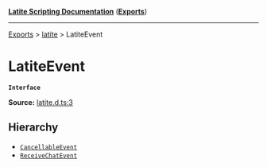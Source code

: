 [**Latite Scripting Documentation**](../../README.md) ([**Exports**](../../exports.md))

---

[Exports](../../exports.md) > [latite](../index.md) > LatiteEvent

# LatiteEvent

**`Interface`**

**Source:** [latite.d.ts:3](https://github.com/LatiteScripting/latitescripting.github.io/blob/5231c68/definitions/latite.d.ts#L3)

## Hierarchy

- [`CancellableEvent`](interface.CancellableEvent.md)
- [`ReceiveChatEvent`](interface.ReceiveChatEvent.md)
